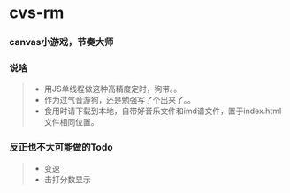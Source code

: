 ﻿# cvs-rm
### canvas小游戏，节奏大师

### 说啥
> * 用JS单线程做这种高精度定时，狗带。。
> * 作为过气音游狗，还是勉强写了个出来了。。
> * 食用时请下载到本地，自带好音乐文件和imd谱文件，置于index.html文件相同位置。

### 反正也不大可能做的Todo
> * 变速
> * 击打分数显示
